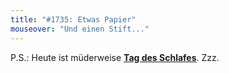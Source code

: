 ```yaml
---
title: "#1735: Etwas Papier"
mouseover: "Und einen Stift..."
---
```


P.S.:
Heute ist müderweise <a href="http://www.fonflatter.de/kalender"><strong>Tag des Schlafes</strong></a>. Zzz.

